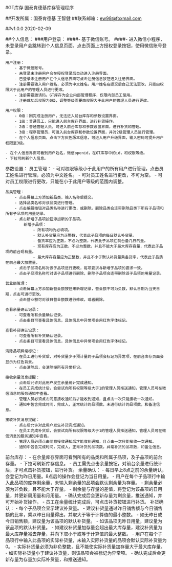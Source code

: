 #GT库存 国泰肯德基库存管理程序

##开发所属：国泰肯德基 王智健
##联系邮箱：ew98@foxmail.com

##v1.0.0 2020-02-09

##个人信息：
###用户登录：
####- 基于微信账号。
####- 进入微信小程序，未登录用户会跳转到个人信息页面。点击页面上方授权登录按钮，使用微信账号登录。

    用户注册：
        - 基于微信账号。
        - 未登录未注册用户会在授权登录后自动进入注册界面。
        - 已登录未注册用户在个人信息界面可点击注册信息按钮进入注册界面。
        - 注册需要输入用户姓名，必须为中文姓名。用户姓名在提交后自己无法更改，只能由权限大于此用户的管理人员进行更改。
        - 注册需要邀请码。GT库存为企业内部管理程序，仅限内部员工使用。
        - 注册成功后权限为0级，调整等级需要由权限大于此用户的管理人员进行更改。

    用户权限：
        - 0级：刚完成注册用户，无法进入前台库存和参数设置界面。
        - 1级：普通员工，只能进入前台库存界面，进行补货操作。
        - 2级：普通管理人员，可进入前台库存和参数设置界面，进行补货和管理。
        - 3级：程序管理员，可进入前台库存和参数设置界面，并对2级管理人员进行管理。
        - 在个人信息页面，点击下方灰色版本信息，可进入用户升级界面，输入密码可提升用户权限至3级。

    - 在个人信息界面可看到用户姓名，微信openid，在GT库存中的id，和权限等级。
    - 下拉可刷新个人信息。

参数设置：
    员工管理：
        - 可对权限等级小于此用户的所有用户进行管理，点击员工姓名进行管理，必须为中文姓名。
        - 可对员工姓名进行更改，不可为空。
        - 可对员工权限进行更改，只能在小于此用户等级的范围内调整。

    品类管理：
        - 点击屏幕上方添加新品类，输入名称后提交。
        - 选择品类名称对该品类进行管理。
        - 点击编辑按钮对品类名称进行更改，或删除。删除品类会连带删除品类下所有子品项和所有子品项的用量记录。
        - 点击新增子品项按钮添加新的子品项。
            新增子品项：
                - 所有项均为必填项。
                - 默认补货量应为正整数，代表此子品项的每日默认补货量。
                - 备货率应为正数，不必为整数，代表此子品项在前台备几日的量。
                - 现有库存应为正数，不必为整数，并且不能大于最大库存容量，代表此子品项的前台现有量。
                - 最大库存容量应为正整数，并且不小于默认补货量乘备货率，代表此子品质在前台最大放置量。
        - 点击子品项名称对该子品项进行更改，每项要求与新增子品项的要求一致。
        - 点击子品项名称可对该子品项进行删除，删除子品项会连带删除该子品项的用量记录。

    营业额管理：
        - 点击屏幕上方添加新营业额按钮来新增记录，营业额不可为负数，默认日期为当天日期，点击可进行更改。
        - 点击营业额可对该日营业额数进行修改，或者删除。

    查看余量确认记录：
        - 可查看所有余量确认记录。
        - 点击条目可查看具体信息，具体信息中异常项会用红色字体标记。

    查看补货确认记录：
        - 可查看所有补货确认记录。
        - 点击条目可查看具体信息，具体信息中异常项会用红色字体标记。

    清除品项异常标记：
        - 在员工进行补货后，对补货量少于预计量的子品项会标记为异常项，在前台库存页面会显示为红色背景。
        - 点击清除后，会清除掉所有异常标记。

    接收余量消息提醒：
        - 点击后允许对此用户发生余量统计完成通知。
        - 在员工完成统计后，会尝试向所有权限等级大于1的管理人员推送通知，管理人员可在微信消息的服务通知中查看。
        - 管理人员必须点击同意接收通知后才能收到通知，且点击一次只能接收一次通知。
        - 通知中包含完成时间，完成人，正常统计的品项数，未进行统计的品项数，和备注信息。

    接收补货消息提醒：
        - 点击后允许对此用户发生补货完成通知。
        - 在员工完成补货后，会尝试向所有权限等级大于1的管理人员推送通知，管理人员可在微信消息的服务通知中查看。
        - 管理人员必须点击同意接收通知后才能收到通知，且点击一次只能接收一次通知。
        - 通知中包含完成时间，完成人，正常补货的品项数，异常补货的品项数，和备注信息。

前台库存：
    - 在余量库存界面可看到所有的品类和所属子品项，及子品项的前台存量。
    - 下拉可刷新库存信息。
    - 员工需先点击余量按钮，对前台余量进行统计后，才可点击补货按钮，进行补货。
        余量确认：
            - 每日早上8点之前的余量确认，会登记为昨日用量。8点后的操作会登记为当日用量。
            - 用户在每个子品项行中输入此品项的库存剩余量，未输入剩余量的品项会默认剩余量为存量。
            - 剩余量必须为非负数，且不能大于存量。
            - 剩余量与存量的差值，将登记为该品项的日用量，并更新周用量和月用量。 
            - 确认完成后会更新存量为剩余量，推送通知，并可开始补货操作。
    - 员工在余量统计完成后，可点击补货按钮进行补货。
        补货确认：
            - 每个子品项会显示建议补货量。
            - 建议补货量通过昨日销售额与今日销售额的比率，乘以昨日用量得出，并取大于等于计算值的最小整数。
            - 如无昨日或今日销售额，建议量为该品项的默认补货量。
            - 如该品项无昨日用量，建议量为该品项的默认补货量。
            - 如建议补货量加存量会超出最大库存量，建议补货量为最大库存量减去存量，并向下取小于或等于计算值的最大整数。
            - 用户在每个子品项行中输入此品项的实际补货量，未输入实际补货量的品项会默认实际补货量为0。
            - 实际补货量必须为非负整数，且不能使实际补货量加存量大于最大库存量。
            - 如实际补货量小于建议补货量，则该品项会被标记为异常项。
            - 确认完成后会更新存量为存量加实际补货量，和推送通知。
